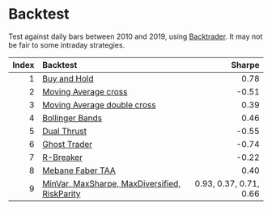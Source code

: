 # Backtest

Test against daily bars between 2010 and 2019, using [Backtrader](https://www.backtrader.com/). It may not be fair to some intraday strategies.

|Index |Backtest                                                                         |Sharpe        |
|----:|:---------------------------------------------------------------------------------|-----------:|
|1 |  [Buy and Hold](./buy_hold.py)    | 0.78 |
|2 |  [Moving Average cross](./ma_cross.py)    | -0.51|
|3 |  [Moving Average double cross](./ma_double_cross.py)    | 0.39|
|4 |  [Bollinger Bands](./bollinger_bands.py)    |0.46 |
|5 |  [Dual Thrust](./dual_thrust.py)    | -0.55|
|6 |  [Ghost Trader](./ghost_trader.py)    | -0.74|
|7 |  [R-Breaker](./r_breaker.py)    | -0.22|
|8 |  [Mebane Faber TAA](./mebane_faber_taa.py)    | 0.40|
|9 |  [MinVar, MaxSharpe, MaxDiversified, RiskParity](./portfolio_optimization.py)    | 0.93, 0.37, 0.71, 0.66|

```python

```